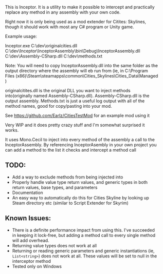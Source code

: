 This is Inceptor. It is a utility to make it possible to intercept and practically replace any method in any assembly with your own code. 

Right now it is only being used as a mod extender for Citites: Skylines, though it should work with most any C# program or Unity game.

Example usage:

Inceptor.exe C:\dev\originalcities.dll C:\dev\Inceptor\InceptorAssembly\bin\Debug\InceptorAssembly.dll C:\dev\Assembly-CSharp.dll C:\dev\methods.txt

Note: You will need to copy InceptorAssembly.dll into the same folder as the output directory where the assembly will eb run from (ie, in C:\Program Files (x86)\Steam\steamapps\common\Cities_Skylines\Cities_Data\Managed )

originalcitites.dll is the original DLL you want to inject methods into(originally named Assembly-CSharp.dll). Assembly-CSharp.dll is the output assembly. Methods.txt is just a useful log output with all of the method names, good for copy/pasting into your mod.

See https://github.com/Earlz/CitiesTestMod for an example mod using it

Very WIP and it does pretty crazy stuff and I'm somewhat surprised it works. 

It uses Mono.Cecil to inject into every method of the assembly a call to the InceptorAssembly. By referencing InceptorAsembly in your own project you can add a method to the list it checks and intercept a method call

## TODO:

* Add a way to exclude methods from being injected into
* Properly handle value type return values, and generic types in both return values, base types, and parameters
* Documentation
* An easy way to automatically do this for Cities Skyline by looking up Steam directory etc (similar to Script Extender for Skyrim)

## Known Issues:

* There is a definite performance impact from using this. I've succeeded in keeping it lock-free, but adding a method call to every single method will add overhead.
* Returning value types does not work at all
* Returning or reading generic parameters and generic instantiations (ie, `List<string>`) does not work at all. These values will be set to null in the interceptor method
* Tested only on Windows

